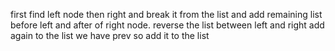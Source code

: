 first find left node then right and break it from the list and add remaining list before left and after of right node.
reverse the list between left and right
add again to the list we have prev so add it to the list